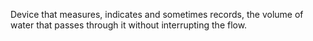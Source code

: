 ﻿Device that measures, indicates and sometimes records, the volume of water that passes through it without interrupting the flow.